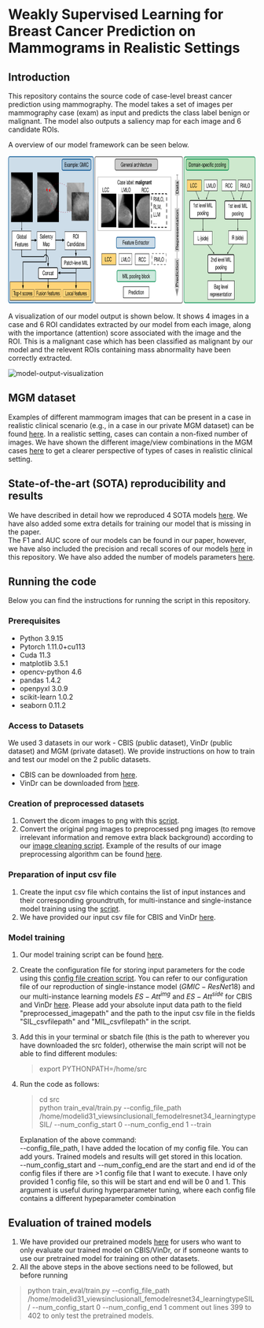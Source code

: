 # Weakly Supervised Learning for Breast Cancer Prediction on Mammograms in Realistic Settings

## Introduction
This repository contains the source code of case-level breast cancer prediction using mammography. The model takes a set of images per mammography case (exam) as input and predicts the class label benign or malignant. The model also outputs a saliency map for each image and 6 candidate ROIs. <br/>

A overview of our model framework can be seen below. 

<img src="mil-breast-cancer-model-overview.png" alt="model-overview" style="height: 300px; width:800px;"/>

A visualization of our model output is shown below. It shows 4 images in a case and 6 ROI candidates extracted by our model from each image, along with the importance (attention) score associated with the image and the ROI. This is a malignant case which has been classified as malignant by our model and the relevent ROIs containing mass abnormality have been correctly extracted.

<img src="visualization_case_patches.PNG" alt="model-output-visualization" style="height: 400px; width:800px;"/>

## MGM dataset 
Examples of different mammogram images that can be present in a case in realistic clinical scenario (e.g., in a case in our private MGM dataset) can be found [here](/MGM-image-samples).
In a realistic setting, cases can contain a non-fixed number of images. We have shown the different image/view combinations in the MGM cases [here](/MGM-view-combination) to get a clearer perspective of types of cases in realistic clinical setting.  

## State-of-the-art (SOTA) reproducibility and results
We have described in detail how we reproduced 4 SOTA models [here](Reproducing-SOTA-and-training-details-MIL-models). We have also added some extra details for training our model that is missing in the paper. <br/>
The F1 and AUC score of our models can be found in our paper, however, we have also included the precision and recall scores of our models [here](Detailed-Result-Table.md) in this repository. We have also added the number of models parameters [here](Detailed-Result-Table.md).

## Running the code
Below you can find the instructions for running the script in this repository.

### Prerequisites
- Python 3.9.15
- Pytorch 1.11.0+cu113
- Cuda 11.3
- matplotlib 3.5.1
- opencv-python 4.6
- pandas 1.4.2
- openpyxl 3.0.9
- scikit-learn 1.0.2
- seaborn 0.11.2

### Access to Datasets
We used 3 datasets in our work - CBIS (public dataset), VinDr (public dataset) and MGM (private dataset). We provide instructions on how to train and test our model on the 2 public datasets. <br/> 
- CBIS can be downloaded from [here](https://wiki.cancerimagingarchive.net/pages/viewpage.action?pageId=22516629). <br/>
- VinDr can be downloaded from [here](https://vindr.ai/datasets/mammo). <br/>

### Creation of preprocessed datasets
1. Convert the dicom images to png with this [script](/src/data_processing/dicom_to_png.py). <br/>
2. Convert the original png images to preprocessed png images (to remove irrelevant information and remove extra black background) according to our [image cleaning script](/src/data_processing/image_cleaning.py). Example of the results of our image preprocessing algorithm can be found [here](/image-preprocessing). 

### Preparation of input csv file 
1. Create the input csv file which contains the list of input instances and their corresponding groundtruth, for multi-instance and single-instance model training using the [script](/src/data_processing/input_csv_file_creation_cbis.py).
2. We have provided our input csv file for CBIS and VinDr [here](/input-csv-files).

### Model training
1. Our model training script can be found [here](/src). 
2. Create the configuration file for storing input parameters for the code using this [config file creation script](/src/setup/config_file_creation.py). You can refer to our configuration file of our reproduction of single-instance model ($GMIC-ResNet18$) and our multi-instance learning models $ES-Att^{img}$ and $ES-Att^{side}$ for CBIS and VinDr [here](/sample-config-files). Please add your absolute input data path to the field "preprocessed_imagepath" and the path to the input csv file in the fields "SIL_csvfilepath" and "MIL_csvfilepath" in the script. 
3. Add this in your terminal or sbatch file (this is the path to wherever you have downloaded the src folder), otherwise the main script will not be able to find different modules: 
   > export PYTHONPATH=/home/src 
4. Run the code as follows: 
   > cd src <br/>
   > python train_eval/train.py --config_file_path /home/modelid31_viewsinclusionall_femodelresnet34_learningtypeSIL/ --num_config_start 0 --num_config_end 1 --train <br/>
   
   Explanation of the above command: <br/>
   --config_file_path, I have added the location of my config file. You can add yours. Trained models and results will get stored in this location. <br/>
   --num_config_start and --num_config_end are the start and end id of the config files if there are >1 config file that I want to execute. I have only provided 1 config file, so this will be start and end will be 0 and 1. This argument is useful during hyperparameter tuning, where each config file contains a different hypeparameter combination <br/>

## Evaluation of trained models
1. We have provided our pretrained models [here](https://www.dropbox.com/scl/fo/jgmh6f9t0po0d6rofi9mu/h?rlkey=znua1rnytc60uzz103a7yre9r&dl=0) for users who want to only evaluate our trained model on CBIS/VinDr, or if someone wants to use our pretrained model for training on other datasets.
2. All the above steps in the above sections need to be followed, but before running 
  > python train_eval/train.py --config_file_path /home/modelid31_viewsinclusionall_femodelresnet34_learningtypeSIL/ --num_config_start 0 --num_config_end 1
  comment out lines 399 to 402 to only test the pretrained models.
 